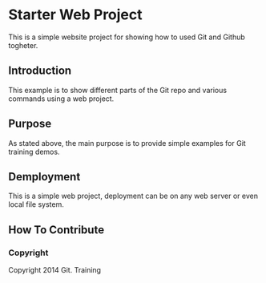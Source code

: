 # Starter Web Project

This is a simple website project for showing how to used Git and Github togheter.

## Introduction

This example is to show different parts of the Git repo and various commands using a web project.

## Purpose

As stated above, the main purpose is to provide simple examples for Git training demos.

## Demployment

This is a simple web project, deployment can be on any web server or even local file system. 

## How To Contribute

### Copyright

Copyright 2014 Git. Training